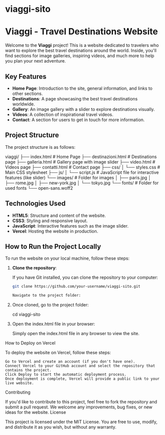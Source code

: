 # viaggi-sito

# Viaggi - Travel Destinations Website

Welcome to the **Viaggi** project! This is a website dedicated to travelers who want to explore the best travel destinations around the world. Inside, you'll find sections for image galleries, inspiring videos, and much more to help you plan your next adventure.

## Key Features

- **Home Page**: Introduction to the site, general information, and links to other sections.
- **Destinations**: A page showcasing the best travel destinations worldwide.
- **Gallery**: An image gallery with a slider to explore destinations visually.
- **Videos**: A collection of inspirational travel videos.
- **Contact**: A section for users to get in touch for more information.

## Project Structure

The project structure is as follows:

viaggi/ ├── index.html # Home Page ├── destinazioni.html # Destinations page ├── galleria.html # Gallery page with image slider ├── video.html # Videos page ├── contatti.html # Contact page ├── css/ │ └── styles.css # Main CSS stylesheet ├── js/ │ └── script.js # JavaScript file for interactive features (like slider) └── images/ # Folder for images │ ├── paris.jpg │ ├── rome.jpg │ ├── new-york.jpg │ └── tokyo.jpg └── fonts/ # Folder for used fonts └── open-sans.woff2

## Technologies Used

- **HTML5**: Structure and content of the website.
- **CSS3**: Styling and responsive layout.
- **JavaScript**: Interactive features such as the image slider.
- **Vercel**: Hosting the website in production.

## How to Run the Project Locally

To run the website on your local machine, follow these steps:

1. **Clone the repository**:

   If you have Git installed, you can clone the repository to your computer:

   ```bash
   git clone https://github.com/your-username/viaggi-sito.git

   Navigate to the project folder:

2. Once cloned, go to the project folder:

    cd viaggi-sito

3. Open the index.html file in your browser:

    Simply open the index.html file in any browser to view the site.

How to Deploy on Vercel

To deploy the website on Vercel, follow these steps:

    Go to Vercel and create an account (if you don't have one).
    Connect Vercel to your GitHub account and select the repository that contains the project.
    Click Deploy to start the automatic deployment process.
    Once deployment is complete, Vercel will provide a public link to your live website.

Contributing

If you'd like to contribute to this project, feel free to fork the repository and submit a pull request. We welcome any improvements, bug fixes, or new ideas for the website.
License

This project is licensed under the MIT License. You are free to use, modify, and distribute it as you wish, but without any warranty.
